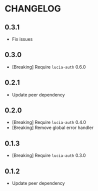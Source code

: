 # CHANGELOG

## 0.3.1

- Fix issues 

## 0.3.0

- [Breaking] Require `lucia-auth` 0.6.0

## 0.2.1

- Update peer dependency

## 0.2.0

- [Breaking] Require `lucia-auth` 0.4.0
- [Breaking] Remove global error handler

## 0.1.3

- [Breaking] Require `lucia-auth` 0.3.0

## 0.1.2

- Update peer dependency
